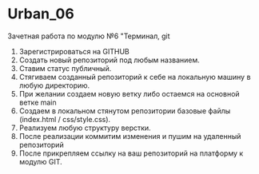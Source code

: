 # Urban_06

Зачетная работа по модулю №6 "Терминал, git

1. Зарегистрироваться на GITHUB
2. Создать новый репозиторий под любым названием.
3. Ставим статус публичный.
4. Стягиваем созданный репозиторий к себе на локальную машину в любую директорию.
5. При желании создаем новую ветку либо остаемся на основной ветке main
6. Создаем в локальном стянутом репозитории базовые файлы (index.html / css/style.css).
7. Реализуем любую структуру верстки.
8. После реализации коммитим изменения и пушим на удаленный репозиторий
9. После прикрепляем ссылку на ваш репозиторий на платформу к модулю GIT.

